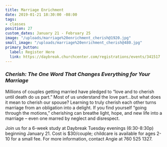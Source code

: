 ```yaml
---
title: Marriage Enrichment
date: 2019-01-21 18:30:00 -08:00
tags:
- classes
position: 27
custom_dates: January 21 - February 25
image: "/uploads/marriage%20enrichment_cherish@1920.jpg"
small_image: "/uploads/marriage%20enrichment_cherish@480.jpg"
primary_button:
  label: Register Here
  link: https://daybreak.churchcenter.com/registrations/events/341517
---
```


### *Cherish: The One Word That Changes Everything for Your Marriage* 
Millions of couples getting married have pledged to “love and to cherish until death do us part.” Most of us understand the love part…but what does it mean to cherish our spouse? Learning to truly cherish each other turns marriage from an obligation into a delight. If you find yourself “going through the motions,” cherishing can breathe light, hope, and new life into a marriage – even one marred by neglect and disrespect.

Join us for a 6-week study at Daybreak Tuesday evenings (6:30-8:30p) beginning January 21. Cost is $30/couple; childcare is available for ages 2-10 for a small fee. For more information, contact Angie at 760 525 1327.